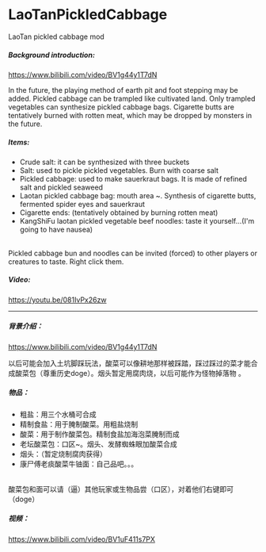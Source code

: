 # LaoTanPickledCabbage
LaoTan pickled cabbage mod

##### Background introduction:
https://www.bilibili.com/video/BV1g44y1T7dN

In the future, the playing method of earth pit and foot stepping may be added. Pickled cabbage can be trampled like cultivated land. Only trampled vegetables can synthesize pickled cabbage bags. Cigarette butts are tentatively burned with rotten meat, which may be dropped by monsters in the future.

##### Items:
 - Crude salt: it can be synthesized with three buckets
 - Salt: used to pickle pickled vegetables. Burn with coarse salt
 - Pickled cabbage: used to make sauerkraut bags. It is made of refined salt and pickled seaweed
 - Laotan pickled cabbage bag: mouth area ~. Synthesis of cigarette butts, fermented spider eyes and sauerkraut
 - Cigarette ends: (tentatively obtained by burning rotten meat)
 - KangShiFu laotan pickled vegetable beef noodles: taste it yourself...(I'm going to have nausea)
<br>
Pickled cabbage bun and noodles can be invited (forced) to other players or creatures to taste. Right click them.

##### Video:
https://youtu.be/081IvPx26zw

***

##### 背景介绍：
https://www.bilibili.com/video/BV1g44y1T7dN

以后可能会加入土坑脚踩玩法，酸菜可以像耕地那样被踩踏，踩过踩过的菜才能合成酸菜包（尊重历史doge）。烟头暂定用腐肉烧，以后可能作为怪物掉落物 。

##### 物品：
 - 粗盐：用三个水桶可合成
 - 精制食盐：用于腌制酸菜。用粗盐烧制
 - 酸菜：用于制作酸菜包。精制食盐加海泡菜腌制而成
 - 老坛酸菜包：口区~。烟头、发酵蜘蛛眼加酸菜合成
 - 烟头：（暂定烧制腐肉获得）
 - 康尸傅老痰酸菜牛铀面：自己品吧。。。
<br>
酸菜包和面可以请（逼）其他玩家或生物品尝（口区），对着他们右键即可（doge）

##### 视频：
https://www.bilibili.com/video/BV1uF411s7PX
